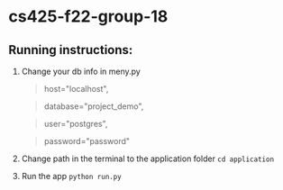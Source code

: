 # cs425-f22-group-18

## Running instructions:

1. Change your db info in meny.py

    >host="localhost",
    
    >database="project_demo",
    
    >user="postgres",
    
    >password="password"


2. Change path in the terminal to the application folder
    ```cd application```
3. Run the app
    ```python run.py```

